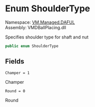# Enum ShoulderType

Namespace: [VM.Managed.DAFUL](VM.Managed.DAFUL.md)  
Assembly: VMDBallPlacing.dll  

Specifies shoulder type for shaft and nut

```csharp
public enum ShoulderType
```

## Fields

`Champer = 1` 

Champer



`Round = 0` 

Round




